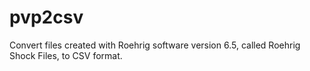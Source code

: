 # pvp2csv
Convert files created with Roehrig software version 6.5, called Roehrig Shock Files, to CSV format.
